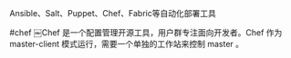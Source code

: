 Ansible、Salt、Puppet、Chef、Fabric等自动化部署工具

#chef
￼Chef 是一个配置管理开源工具，用户群专注面向开发者。Chef 作为 master-client 模式运行，需要一个单独的工作站来控制 master 。
